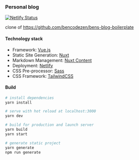 ### Personal blog

[![Netlify Status](https://api.netlify.com/api/v1/badges/94ad16ea-0ce1-455c-8e73-05e8b6bbb4ff/deploy-status)](https://app.netlify.com/sites/geoffrey-vincent/deploys)

clone of https://github.com/bencodezen/bens-blog-boilerplate

#### Technology stack

- Framework: [Vue.js](https://www.vuejs.org)
- Static Site Generation: [Nuxt](https://www.nuxtjs.org)
- Markdown Management: [Nuxt Content](https://content.nuxtjs.org/)
- Deployment: [Netlify](https://www.netlify.com)
- CSS Pre-processor: [Sass](https://sass-lang.com/)
- CSS Framework: [TailwindCSS](https://tailwindcss.com/)

#### Build

```bash
# install dependencies
yarn install

# serve with hot reload at localhost:3000
yarn dev

# build for production and launch server
yarn build
yarn start

# generate static project
yarn generate
npm run generate
```
